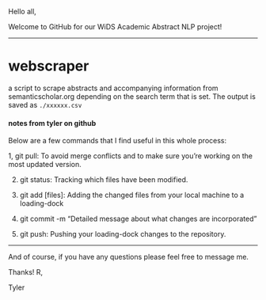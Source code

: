 Hello all,

Welcome to GitHub for our WiDS Academic Abstract NLP project!

----
# webscraper 
a script to scrape abstracts and accompanying information from semanticscholar.org depending on the search term that is set. 
The output is saved as `./xxxxxx.csv`




#### notes from tyler on github

Below are a few commands that I find useful in this whole process:

1, git pull: To avoid merge conflicts and to make sure you’re working on the most updated version.

2. git status: Tracking which files have been modified.

3. git add [files]: Adding the changed files from your local machine to a loading-dock

4. git commit -m “Detailed message about what changes are incorporated”

5. git push: Pushing your loading-dock changes to the repository.

-----

And of course, if you have any questions please feel free to message me. 

Thanks! R,

Tyler
